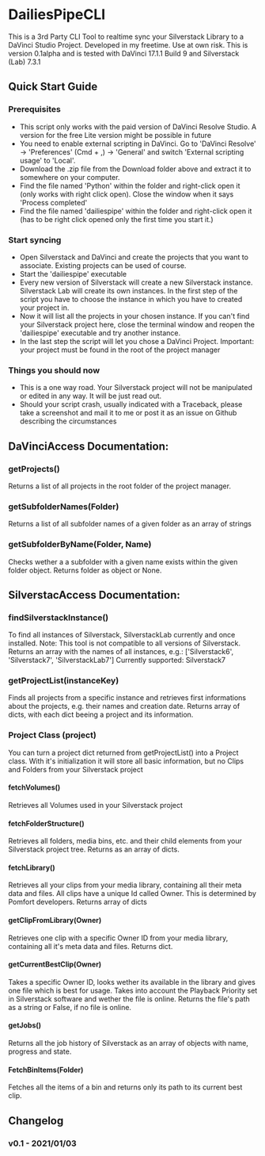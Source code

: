 # DailiesPipeCLI
This is a 3rd Party CLI Tool to realtime sync your Silverstack Library to a DaVinci Studio Project. Developed in my freetime. Use at own risk.
This is version 0.1alpha and is tested with DaVinci 17.1.1 Build 9 and Silverstack (Lab) 7.3.1


## Quick Start Guide
### Prerequisites
- This script only works with the paid version of DaVinci Resolve Studio. A version for the free Lite version might be possible in future
- You need to enable external scripting in DaVinci. Go to 'DaVinci Resolve' -> 'Preferences' (Cmd + ,) -> 'General' and switch 'External scripting usage' to 'Local'.
- Download the .zip file from the Download folder above and extract it to somewhere on your computer. 
- Find the file named 'Python' within the folder and right-click open it (only works with right click open). Close the window when it says 'Process completed'
- Find the file named 'dailiespipe' within the folder and right-click open it (has to be right click opened only the first time you start it.)

### Start syncing
- Open Silverstack and DaVinci and create the projects that you want to associate. Existing projects can be used of course.
- Start the 'dailiespipe' executable
- Every new version of Silverstack will create a new Silverstack instance. Silverstack Lab will create its own instances. In the first step of the script you have to choose the instance in which you have to created your project in. 
- Now it will list all the projects in your chosen instance. If you can't find your Silverstack project here, close the terminal window and reopen the 'dailiespipe' executable and try another instance.
- In the last step the script will let you chose a DaVinci Project. Important: your project must be found in the root of the project manager

### Things you should now
- This is a one way road. Your Silverstack project will not be manipulated or edited in any way. It will be just read out.
- Should your script crash, usually indicated with a Traceback, please take a screenshot and mail it to me or post it as an issue on Github describing the circumstances

## DaVinciAccess Documentation:

### getProjects()
Returns a list of all projects in the root folder of the project manager.

### getSubfolderNames(Folder)
Returns a list of all subfolder names of a given folder as an array of strings

### getSubfolderByName(Folder, Name)
Checks wether a a subfolder with a given name exists within the given folder object. Returns folder as object or None.


## SilverstacAccess Documentation:
### findSilverstackInstance()
To find all instances of Silverstack, SilverstackLab currently and once installed. Note: This tool is not compatible to all versions of Silverstack. Returns an array with the names of all instances, e.g.: ['Silverstack6', 'Silverstack7', 'SilverstackLab7'] 
Currently supported: Silverstack7

### getProjectList(instanceKey)
Finds all projects from a specific instance and retrieves first informations about the projects, e.g. their names and creation date. Returns array of dicts, with each dict beeing a project and its information.

### Project Class (project)
You can turn a project dict returned from getProjectList() into a Project class. With it's initialization it will store all basic information, but no Clips and Folders from your Silverstack project

#### fetchVolumes()
Retrieves all Volumes used in your Silverstack project

#### fetchFolderStructure()
Retrieves all folders, media bins, etc. and their child elements from your Silverstack project tree. Returns as an array of dicts.

#### fetchLibrary()
Retrieves all your clips from your media library, containing all their meta data and files. All clips have a unique Id called Owner. This is determined by Pomfort developers. Returns array of dicts

#### getClipFromLibrary(Owner)
Retrieves one clip with a specific Owner ID from your media library, containing all it's meta data and files. Returns dict. 

#### getCurrentBestClip(Owner)
Takes a specific Owner ID, looks wether its available in the library and gives one file which is best for usage. Takes into account the Playback Priority set in Silverstack software and wether the file is online.
Returns the file's path as a string or False, if no file is online. 

#### getJobs()
Returns all the job history of Silverstack as an array of objects with name, progress and state.

#### FetchBinItems(Folder)
Fetches all the items of a bin and returns only its path to its current best clip.



## Changelog
### v0.1 - 2021/01/03 



